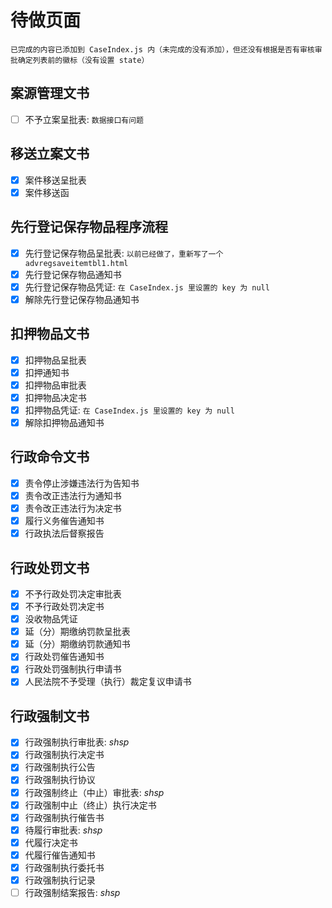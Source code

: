 # 待做页面

`已完成的内容已添加到 CaseIndex.js 内（未完成的没有添加），但还没有根据是否有审核审批确定列表前的徽标（没有设置 state）`

## 案源管理文书

- [ ] 不予立案呈批表: `数据接口有问题`

## 移送立案文书

- [x] 案件移送呈批表
- [x] 案件移送函

## 先行登记保存物品程序流程

- [x] 先行登记保存物品呈批表: `以前已经做了，重新写了一个 advregsaveitemtbl1.html`
- [x] 先行登记保存物品通知书
- [x] 先行登记保存物品凭证: `在 CaseIndex.js 里设置的 key 为 null`
- [x] 解除先行登记保存物品通知书

## 扣押物品文书

- [x] 扣押物品呈批表
- [x] 扣押通知书
- [x] 扣押物品审批表
- [x] 扣押物品决定书
- [x] 扣押物品凭证: `在 CaseIndex.js 里设置的 key 为 null`
- [x] 解除扣押物品通知书

## 行政命令文书

- [x] 责令停止涉嫌违法行为告知书
- [x] 责令改正违法行为通知书
- [x] 责令改正违法行为决定书
- [x] 履行义务催告通知书
- [x] 行政执法后督察报告

## 行政处罚文书

- [x] 不予行政处罚决定审批表
- [x] 不予行政处罚决定书
- [x] 没收物品凭证
- [x] 延（分）期缴纳罚款呈批表
- [x] 延（分）期缴纳罚款通知书
- [x] 行政处罚催告通知书
- [x] 行政处罚强制执行申请书
- [x] 人民法院不予受理（执行）裁定复议申请书

## 行政强制文书

- [x] 行政强制执行审批表: *shsp*
- [x] 行政强制执行决定书
- [x] 行政强制执行公告
- [x] 行政强制执行协议
- [x] 行政强制终止（中止）审批表: *shsp*
- [x] 行政强制中止（终止）执行决定书
- [x] 行政强制执行催告书
- [x] 待履行审批表: *shsp*
- [x] 代履行决定书
- [x] 代履行催告通知书
- [x] 行政强制执行委托书
- [x] 行政强制执行记录
- [ ] 行政强制结案报告: *shsp*
